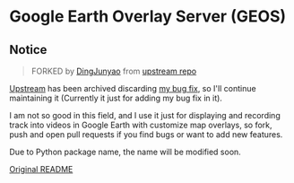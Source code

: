 # Google Earth Overlay Server (GEOS)

## Notice

> FORKED by [DingJunyao][ding_gh] from [upstream repo][upstream]

[Upstream][upstream] has been archived discarding [my bug fix][my_bug_fix],
so I'll continue maintaining it (Currently it just for adding my bug fix in it).

I am not so good in this field,
and I use it just for displaying and recording track into videos in Google Earth
with customize map overlays,
so fork, push and open pull requests if you find bugs or want to add new features.

Due to Python package name, the name will be modified soon.

[Original README][original_readme]

[ding_gh]: https://github.com/DingJunyao
[upstream]: https://github.com/grst/geos
[my_bug_fix]: https://github.com/grst/geos/pull/44
[original_readme]: https://github.com/grst/geos/blob/master/README.md
